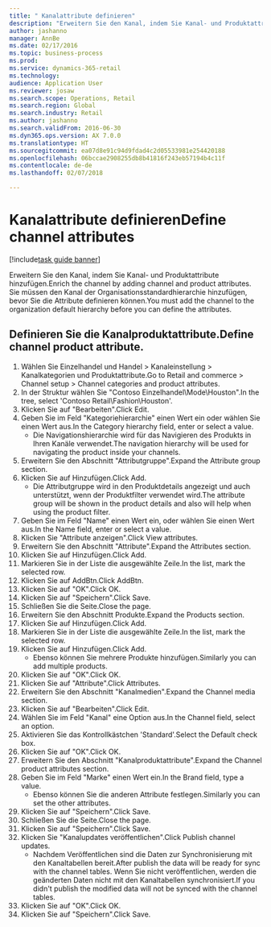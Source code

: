 ```yaml
--- 
title: " Kanalattribute definieren"
description: "Erweitern Sie den Kanal, indem Sie Kanal- und Produktattribute hinzufügen."
author: jashanno
manager: AnnBe
ms.date: 02/17/2016
ms.topic: business-process
ms.prod: 
ms.service: dynamics-365-retail
ms.technology: 
audience: Application User
ms.reviewer: josaw
ms.search.scope: Operations, Retail
ms.search.region: Global
ms.search.industry: Retail
ms.author: jashanno
ms.search.validFrom: 2016-06-30
ms.dyn365.ops.version: AX 7.0.0
ms.translationtype: HT
ms.sourcegitcommit: ea07d8e91c94d9fdad4c2d05533981e254420188
ms.openlocfilehash: 06bccae2908255db8b41816f243eb57194b4c11f
ms.contentlocale: de-de
ms.lasthandoff: 02/07/2018

---
```

# <a name="define-channel-attributes"></a><span data-ttu-id="e5634-103"> Kanalattribute definieren</span><span class="sxs-lookup"><span data-stu-id="e5634-103">Define channel attributes</span></span>

[!include[task guide banner](../includes/task-guide-banner.md)]

<span data-ttu-id="e5634-104">Erweitern Sie den Kanal, indem Sie Kanal- und Produktattribute hinzufügen.</span><span class="sxs-lookup"><span data-stu-id="e5634-104">Enrich the channel by adding channel and product attributes.</span></span> <span data-ttu-id="e5634-105">Sie müssen den Kanal der Organisationsstandardhierarchie hinzufügen, bevor Sie die Attribute definieren können.</span><span class="sxs-lookup"><span data-stu-id="e5634-105">You must add the channel to the organization default hierarchy before you can define the attributes.</span></span>


## <a name="define-channel-product-attribute"></a><span data-ttu-id="e5634-106">Definieren Sie die Kanalproduktattribute.</span><span class="sxs-lookup"><span data-stu-id="e5634-106">Define channel product attribute.</span></span>
1. <span data-ttu-id="e5634-107">Wählen Sie Einzelhandel und Handel > Kanaleinstellung > Kanalkategorien und Produktattribute.</span><span class="sxs-lookup"><span data-stu-id="e5634-107">Go to Retail and commerce > Channel setup > Channel categories and product attributes.</span></span>
2. <span data-ttu-id="e5634-108">In der Struktur wählen Sie "Contoso Einzelhandel\Mode\Houston".</span><span class="sxs-lookup"><span data-stu-id="e5634-108">In the tree, select 'Contoso Retail\Fashion\Houston'.</span></span>
3. <span data-ttu-id="e5634-109">Klicken Sie auf "Bearbeiten".</span><span class="sxs-lookup"><span data-stu-id="e5634-109">Click Edit.</span></span>
4. <span data-ttu-id="e5634-110">Geben Sie im Feld "Kategoriehierarchie" einen Wert ein oder wählen Sie einen Wert aus.</span><span class="sxs-lookup"><span data-stu-id="e5634-110">In the Category hierarchy field, enter or select a value.</span></span>
    * <span data-ttu-id="e5634-111">Die Navigationshierarchie wird für das Navigieren des Produkts in Ihren Kanäle verwendet.</span><span class="sxs-lookup"><span data-stu-id="e5634-111">The navigation hierarchy will be used for navigating the product inside your channels.</span></span>  
5. <span data-ttu-id="e5634-112">Erweitern Sie den Abschnitt "Attributgruppe".</span><span class="sxs-lookup"><span data-stu-id="e5634-112">Expand the Attribute group section.</span></span>
6. <span data-ttu-id="e5634-113">Klicken Sie auf Hinzufügen.</span><span class="sxs-lookup"><span data-stu-id="e5634-113">Click Add.</span></span>
    * <span data-ttu-id="e5634-114">Die Attributgruppe wird in den Produktdetails angezeigt und auch unterstützt, wenn der Produktfilter verwendet wird.</span><span class="sxs-lookup"><span data-stu-id="e5634-114">The attribute group will be shown in the product details and also will help when using the product filter.</span></span>  
7. <span data-ttu-id="e5634-115">Geben Sie im Feld "Name" einen Wert ein, oder wählen Sie einen Wert aus.</span><span class="sxs-lookup"><span data-stu-id="e5634-115">In the Name field, enter or select a value.</span></span>
8. <span data-ttu-id="e5634-116">Klicken Sie "Attribute anzeigen".</span><span class="sxs-lookup"><span data-stu-id="e5634-116">Click View attributes.</span></span>
9. <span data-ttu-id="e5634-117">Erweitern Sie den Abschnitt "Attribute".</span><span class="sxs-lookup"><span data-stu-id="e5634-117">Expand the Attributes section.</span></span>
10. <span data-ttu-id="e5634-118">Klicken Sie auf Hinzufügen.</span><span class="sxs-lookup"><span data-stu-id="e5634-118">Click Add.</span></span>
11. <span data-ttu-id="e5634-119">Markieren Sie in der Liste die ausgewählte Zeile.</span><span class="sxs-lookup"><span data-stu-id="e5634-119">In the list, mark the selected row.</span></span>
12. <span data-ttu-id="e5634-120">Klicken Sie auf AddBtn.</span><span class="sxs-lookup"><span data-stu-id="e5634-120">Click AddBtn.</span></span>
13. <span data-ttu-id="e5634-121">Klicken Sie auf "OK".</span><span class="sxs-lookup"><span data-stu-id="e5634-121">Click OK.</span></span>
14. <span data-ttu-id="e5634-122">Klicken Sie auf "Speichern".</span><span class="sxs-lookup"><span data-stu-id="e5634-122">Click Save.</span></span>
15. <span data-ttu-id="e5634-123">Schließen Sie die Seite.</span><span class="sxs-lookup"><span data-stu-id="e5634-123">Close the page.</span></span>
16. <span data-ttu-id="e5634-124">Erweitern Sie den Abschnitt Produkte.</span><span class="sxs-lookup"><span data-stu-id="e5634-124">Expand the Products section.</span></span>
17. <span data-ttu-id="e5634-125">Klicken Sie auf Hinzufügen.</span><span class="sxs-lookup"><span data-stu-id="e5634-125">Click Add.</span></span>
18. <span data-ttu-id="e5634-126">Markieren Sie in der Liste die ausgewählte Zeile.</span><span class="sxs-lookup"><span data-stu-id="e5634-126">In the list, mark the selected row.</span></span>
19. <span data-ttu-id="e5634-127">Klicken Sie auf Hinzufügen.</span><span class="sxs-lookup"><span data-stu-id="e5634-127">Click Add.</span></span>
    * <span data-ttu-id="e5634-128">Ebenso können Sie mehrere Produkte hinzufügen.</span><span class="sxs-lookup"><span data-stu-id="e5634-128">Similarly you can add multiple products.</span></span>  
20. <span data-ttu-id="e5634-129">Klicken Sie auf "OK".</span><span class="sxs-lookup"><span data-stu-id="e5634-129">Click OK.</span></span>
21. <span data-ttu-id="e5634-130">Klicken Sie auf "Attribute".</span><span class="sxs-lookup"><span data-stu-id="e5634-130">Click Attributes.</span></span>
22. <span data-ttu-id="e5634-131">Erweitern Sie den Abschnitt "Kanalmedien".</span><span class="sxs-lookup"><span data-stu-id="e5634-131">Expand the Channel media section.</span></span>
23. <span data-ttu-id="e5634-132">Klicken Sie auf "Bearbeiten".</span><span class="sxs-lookup"><span data-stu-id="e5634-132">Click Edit.</span></span>
24. <span data-ttu-id="e5634-133">Wählen Sie im Feld "Kanal" eine Option aus.</span><span class="sxs-lookup"><span data-stu-id="e5634-133">In the Channel field, select an option.</span></span>
25. <span data-ttu-id="e5634-134">Aktivieren Sie das Kontrollkästchen 'Standard'.</span><span class="sxs-lookup"><span data-stu-id="e5634-134">Select the Default check box.</span></span>
26. <span data-ttu-id="e5634-135">Klicken Sie auf "OK".</span><span class="sxs-lookup"><span data-stu-id="e5634-135">Click OK.</span></span>
27. <span data-ttu-id="e5634-136">Erweitern Sie den Abschnitt "Kanalproduktattribute".</span><span class="sxs-lookup"><span data-stu-id="e5634-136">Expand the Channel product attributes section.</span></span>
28. <span data-ttu-id="e5634-137">Geben Sie im Feld "Marke" einen Wert ein.</span><span class="sxs-lookup"><span data-stu-id="e5634-137">In the Brand field, type a value.</span></span>
    * <span data-ttu-id="e5634-138">Ebenso können Sie die anderen Attribute festlegen.</span><span class="sxs-lookup"><span data-stu-id="e5634-138">Similarly you can set the other attributes.</span></span>  
29. <span data-ttu-id="e5634-139">Klicken Sie auf "Speichern".</span><span class="sxs-lookup"><span data-stu-id="e5634-139">Click Save.</span></span>
30. <span data-ttu-id="e5634-140">Schließen Sie die Seite.</span><span class="sxs-lookup"><span data-stu-id="e5634-140">Close the page.</span></span>
31. <span data-ttu-id="e5634-141">Klicken Sie auf "Speichern".</span><span class="sxs-lookup"><span data-stu-id="e5634-141">Click Save.</span></span>
32. <span data-ttu-id="e5634-142">Klicken Sie "Kanalupdates veröffentlichen".</span><span class="sxs-lookup"><span data-stu-id="e5634-142">Click Publish channel updates.</span></span>
    * <span data-ttu-id="e5634-143">Nachdem Veröffentlichen sind die Daten zur Synchronisierung mit den Kanaltabellen bereit.</span><span class="sxs-lookup"><span data-stu-id="e5634-143">After publish the data will be ready for sync with the channel tables.</span></span> <span data-ttu-id="e5634-144">Wenn Sie nicht veröffentlichen, werden die geänderten Daten nicht mit den Kanaltabellen synchronisiert.</span><span class="sxs-lookup"><span data-stu-id="e5634-144">If you didn't publish the modified data will not be synced with the channel tables.</span></span>  
33. <span data-ttu-id="e5634-145">Klicken Sie auf "OK".</span><span class="sxs-lookup"><span data-stu-id="e5634-145">Click OK.</span></span>
34. <span data-ttu-id="e5634-146">Klicken Sie auf "Speichern".</span><span class="sxs-lookup"><span data-stu-id="e5634-146">Click Save.</span></span>


